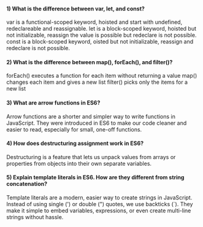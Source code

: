 #### 1) What is the difference between var, let, and const?

var is a functional-scoped keyword, hoisted and start with undefined, redeclareable and reassignable.
let is a block-scoped keyword, hoisted but not initializable, reassign the value is possible but redeclare is not possible. 
const is a block-scoped keyword, oisted but not initializable, reassign and redeclare is not possible. 

#### 2) What is the difference between map(), forEach(), and filter()? 

forEach() executes a function for each item without returning a value
map() changes each item and gives a new list
filter() picks only the items for a new list

#### 3) What are arrow functions in ES6?

Arrow functions are a shorter and simpler way to write functions in JavaScript. They were introduced in ES6 to make our code cleaner and easier to read, especially for small, one-off functions.

#### 4) How does destructuring assignment work in ES6?

Destructuring is a feature that lets us unpack values from arrays or properties from objects into their own separate variables.

#### 5) Explain template literals in ES6. How are they different from string concatenation?

Template literals are a modern, easier way to create strings in JavaScript. Instead of using single (') or double (") quotes, we use backticks (`). They make it simple to embed variables, expressions, or even create multi-line strings without hassle.

 
